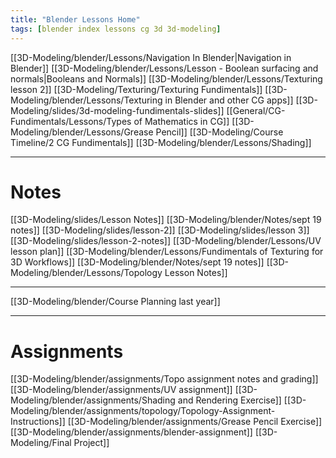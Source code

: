 ```yaml
---
title: "Blender Lessons Home"
tags: [blender index lessons cg 3d 3d-modeling]
---
```


[[3D-Modeling/blender/Lessons/Navigation In Blender|Navigation in Blender]]
[[3D-Modeling/blender/Lessons/Lesson - Boolean surfacing and normals|Booleans and Normals]]
[[3D-Modeling/blender/Lessons/Texturing lesson 2]]
[[3D-Modeling/Texturing/Texturing Fundimentals]]
[[3D-Modeling/blender/Lessons/Texturing in Blender and other CG apps]]
[[3D-Modeling/slides/3d-modeling-fundimentals-slides]]
[[General/CG-Fundimentals/Lessons/Types of Mathematics in CG]]
[[3D-Modeling/blender/Lessons/Grease Pencil]]
[[3D-Modeling/Course Timeline/2 CG Fundimentals]]
[[3D-Modeling/blender/Lessons/Shading]]



---
# Notes
[[3D-Modeling/slides/Lesson Notes]]
[[3D-Modeling/blender/Notes/sept 19 notes]]
[[3D-Modeling/slides/lesson-2]]
[[3D-Modeling/slides/lesson 3]]
[[3D-Modeling/slides/lesson-2-notes]]
[[3D-Modeling/blender/Lessons/UV lesson plan]]
[[3D-Modeling/blender/Lessons/Fundimentals of Texturing for 3D Workflows]]
[[3D-Modeling/blender/Notes/sept 19 notes]]
[[3D-Modeling/blender/Lessons/Topology Lesson Notes]]


---
[[3D-Modeling/blender/Course Planning last year]]



---
# Assignments
[[3D-Modeling/blender/assignments/Topo assignment notes and grading]]
[[3D-Modeling/blender/assignments/UV assignment]]
[[3D-Modeling/blender/assignments/Shading and Rendering Exercise]]
[[3D-Modeling/blender/assignments/topology/Topology-Assignment-Instructions]]
[[3D-Modeling/blender/assignments/Grease Pencil Exercise]]
[[3D-Modeling/blender/assignments/blender-assignment]]
[[3D-Modeling/Final Project]]
